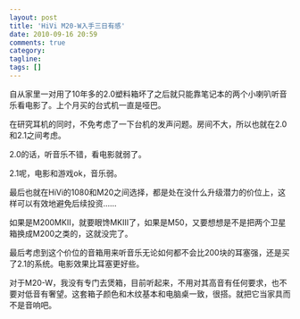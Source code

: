 ```yaml
---
layout: post
title: 'HiVi M20-W入手三日有感'
date: 2010-09-16 20:59
comments: true
category:
tagline:
tags: []
---
```


自从家里一对用了10年多的2.0塑料箱坏了之后就只能靠笔记本的两个小喇叭听音乐看电影了。上个月买的台式机一直是哑巴。

在研究耳机的同时，不免考虑了一下台机的发声问题。房间不大，所以也就在2.0和2.1之间考虑。

2.0的话，听音乐不错，看电影就弱了。

2.1呢，电影和游戏ok，音乐弱。

最后也就在HiVi的1080和M20之间选择，都是处在没什么升级潜力的价位上，这样可以有效地避免后续投资……

如果是M200MKII，就要眼馋MKIII了，如果是M50，又要想想是不是把两个卫星箱换成M200之类的，这就没完了。

最后考虑到这个价位的音箱用来听音乐无论如何都不会比200块的耳塞强，还是买了2.1的系统。电影效果比耳塞更好些。

对于M20-W，我没有专门去煲箱，目前听起来，不用对其高音有任何要求，也不要对低音有奢望。这套箱子颜色和木纹基本和电脑桌一致，很搭。就把它当家具而不是音响吧。

